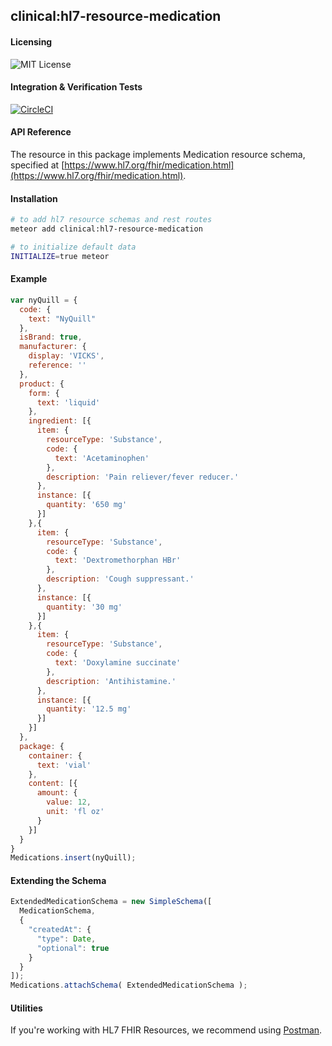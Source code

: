 ## clinical:hl7-resource-medication

#### Licensing  
![MIT License](https://img.shields.io/badge/license-MIT-blue.svg)


#### Integration & Verification Tests  
[![CircleCI](https://circleci.com/gh/clinical-meteor/hl7-resource-medication/tree/master.svg?style=svg)](https://circleci.com/gh/clinical-meteor/hl7-resource-medication/tree/master)


#### API Reference  
The resource in this package implements Medication resource schema, specified at [https://www.hl7.org/fhir/medication.html](https://www.hl7.org/fhir/medication.html). 



#### Installation  

````bash
# to add hl7 resource schemas and rest routes
meteor add clinical:hl7-resource-medication

# to initialize default data
INITIALIZE=true meteor
````


#### Example   

```js
var nyQuill = {
  code: {
    text: "NyQuill"
  },
  isBrand: true,
  manufacturer: {
    display: 'VICKS',
    reference: ''
  },
  product: {
    form: {
      text: 'liquid'
    },
    ingredient: [{
      item: {
        resourceType: 'Substance',
        code: {
          text: 'Acetaminophen'
        },
        description: 'Pain reliever/fever reducer.'
      },
      instance: [{
        quantity: '650 mg'
      }]
    },{
      item: {
        resourceType: 'Substance',
        code: {
          text: 'Dextromethorphan HBr'
        },
        description: 'Cough suppressant.'
      },
      instance: [{
        quantity: '30 mg'
      }]
    },{
      item: {
        resourceType: 'Substance',
        code: {
          text: 'Doxylamine succinate'
        },
        description: 'Antihistamine.'
      },
      instance: [{
        quantity: '12.5 mg'
      }]
    }]
  },
  package: {
    container: {
      text: 'vial'
    },
    content: [{
      amount: {
        value: 12,
        unit: 'fl oz'
      }
    }]
  }
}
Medications.insert(nyQuill);
```


#### Extending the Schema

```js
ExtendedMedicationSchema = new SimpleSchema([
  MedicationSchema,
  {
    "createdAt": {
      "type": Date,
      "optional": true
    }
  }
]);
Medications.attachSchema( ExtendedMedicationSchema );
```



#### Utilities  

If you're working with HL7 FHIR Resources, we recommend using [Postman](https://chrome.google.com/webstore/detail/postman/fhbjgbiflinjbdggehcddcbncdddomop?hl=en).





